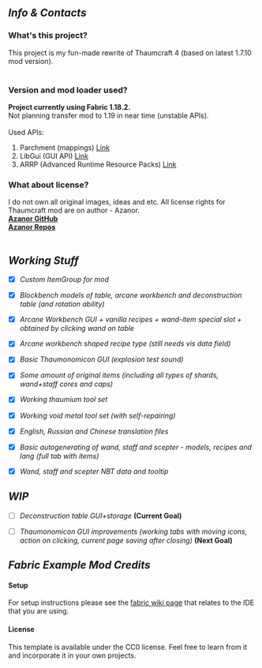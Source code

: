 

## ***Info & Contacts***
  
###  **What's this project?**<br>
  This project is my fun-made rewrite of Thaumcraft 4 (based on latest 1.7.10 mod version).<br><br>
  
###  **Version and mod loader used?**<br>
  **Project currently using Fabric 1.18.2.** <br>
  Not planning transfer mod to 1.19 in near time (unstable APIs). <br><br>
  Used APIs:
  1. Parchment (mappings) [Link](https://github.com/ParchmentMC/Parchment)
  2. LibGui (GUI API) [Link](https://github.com/CottonMC/LibGui)
  3. ARRP (Advanced Runtime Resource Packs) [Link](https://github.com/Devan-Kerman/ARRP/)
  
###  **What about license?**<br>
  I do not own all original images, ideas and etc. All license rights for Thaumcraft mod are on author - Azanor.<br>
  [**Azanor GitHub**](https://github.com/Azanor)<br>
  [**Azanor Repos**](https://github.com/Azanor?tab=repositories)<br><br>
  











## ***Working Stuff***
- [x] *Custom ItemGroup for mod*
- [x] *Blockbench models of table, arcane workbench and deconstruction table (and rotation ability)*
- [x] *Arcane Workbench GUI + vanilla recipes + wand-item special slot + obtained by clicking wand on table*
- [x] *Arcane workbench shaped recipe type (still needs vis data field)*
- [x] *Basic Thaumonomicon GUI (explosion test sound)*
- [x] *Some amount of original items (including all types of shards, wand+staff cores and caps)*
- [x] *Working thaumium tool set*
- [x] *Working void metal tool set (with self-repairing)*
- [x] *English, Russian and Chinese translation files*
- [x] *Basic autogenerating of wand, staff and scepter - models, recipes and lang (full tab with items)*
- [x] *Wand, staff and scepter NBT data and tooltip*








## ***WIP***
- [ ] *Deconstruction table GUI+storage* **(Current Goal)**
- [ ] *Thaumonomicon GUI improvements (working tabs with moving icons, action on clicking, current page saving after closing)* **(Next Goal)**









## ***Fabric Example Mod Credits***
  #### Setup
  For setup instructions please see the [fabric wiki page](https://fabricmc.net/wiki/tutorial:setup) that relates to the IDE that you are using.
  #### License
  This template is available under the CC0 license. Feel free to learn from it and incorporate it in your own projects.


